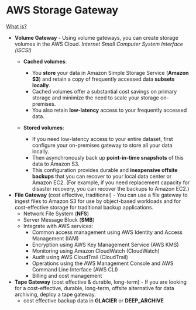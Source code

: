 # AWS Storage Gateway

[What is?](https://docs.aws.amazon.com/storagegateway/latest/userguide/WhatIsStorageGateway.html)

- **Volume Gateway** - Using volume gateways, you can create storage volumes in the AWS Cloud. _Internet Small Computer System Interface (iSCSI)_
    - **Cached volumes**: 
        - You **store** your data in Amazon Simple Storage Service (**Amazon S3**) and retain a copy of frequently accessed data **subsets locally**. 
        - Cached volumes offer a substantial cost savings on primary storage and minimize the need to scale your storage on-premises. 
        - You also retain **low-latency** access to your frequently accessed data.

    - **Stored volumes**: 
        - If you need low-latency access to your entire dataset, first configure your on-premises gateway to store all your data locally. 
        - Then asynchronously back up **point-in-time snapshots** of this data to Amazon S3. 
        - This configuration provides durable and **inexpensive offsite backups** that you can recover to your local data center or Amazon EC2. (For example, if you need replacement capacity for disaster recovery, you can recover the backups to Amazon EC2.)
- **File Gateway** (cost effective, traditional) - You can use a file gateway to ingest files to Amazon S3 for use by object-based workloads and for cost-effective storage for traditional backup applications.
    - Network File System (**NFS**)
    - Server Message Block (**SMB**)
    - Integrate with AWS services:
        - Common access management using AWS Identity and Access Management (IAM)
        - Encryption using AWS Key Management Service (AWS KMS)
        - Monitoring using Amazon CloudWatch (CloudWatch)
        - Audit using AWS CloudTrail (CloudTrail)
        - Operations using the AWS Management Console and AWS Command Line Interface (AWS CLI)
        - Billing and cost management
- **Tape Gateway** (cost effective & durable, long-term) -  If you are looking for a cost-effective, durable, long-term, offsite alternative for data archiving, deploy a tape gateway.
    - cost effective backup data in **GLACIER** or **DEEP_ARCHIVE**